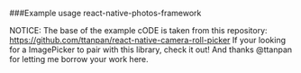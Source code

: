 ###Example usage react-native-photos-framework

NOTICE: The base of the example cODE is taken from this repository:
https://github.com/ttanpan/react-native-camera-roll-picker
If your looking for a ImagePicker to pair with this library, check it out!
And thanks @ttanpan for letting me borrow your work here.
